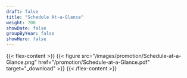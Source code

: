 ```yaml
---
draft: false
title: "Schedule At-a-Glance"
weight: 700
showDate: false
groupByYear: false
showHero: false
---
```


{{< flex-content >}}
{{< figure src="/images/promotion/Schedule-at-a-Glance.png" href="/promotion/Schedule-at-a-Glance.pdf" target="_download" >}}
{{< /flex-content >}}